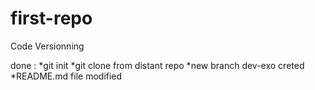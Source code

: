 # first-repo
Code Versionning

done : 
*git init
*git clone from distant repo
*new branch dev-exo creted
*README.md file modified